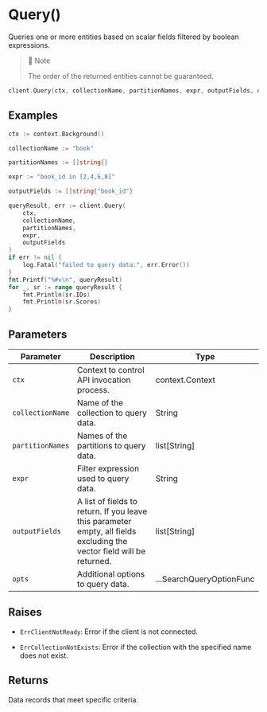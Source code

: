 # Query()

Queries one or more entities based on scalar fields filtered by boolean expressions.

> 📘 Note
>
> The order of the returned entities cannot be guaranteed.

```go
client.Query(ctx, collectionName, partitionNames, expr, outputFields, opts)
```

## Examples

```go
ctx := context.Background()

collectionName := "book"

partitionNames := []string{}

expr := "book_id in [2,4,6,8]"

outputFields := []string{"book_id"}

queryResult, err := client.Query(
    ctx,
    collectionName,
    partitionNames,
    expr,
    outputFields
)
if err != nil {
    log.Fatal("failed to query data:", err.Error())
}
fmt.Printf("%#v\n", queryResult)
for _, sr := range queryResult {
    fmt.Println(sr.IDs)
    fmt.Println(sr.Scores)
}
```

## Parameters

| Parameter          | Description                          | Type     |
|--------------------|--------------------------------------|----------|
| `ctx` | Context to control API invocation process. | context.Context |
| `collectionName` | Name of the collection to query data. | String |
| `partitionNames` | Names of the partitions to query data. | list[String] |
| `expr` | Filter expression used to query data. | String |
| `outputFields` | A list of fields to return. If you leave this parameter empty, all fields excluding the vector field will be returned. | list[String] |
| `opts` | Additional options to query data. | ...SearchQueryOptionFunc |

## Raises

- `ErrClientNotReady`: Error if the client is not connected.

- `ErrCollectionNotExists`: Error if the collection with the specified name does not exist.

## Returns

Data records that meet specific criteria.